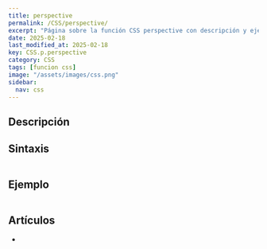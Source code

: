```yaml
---
title: perspective
permalink: /CSS/perspective/
excerpt: "Página sobre la función CSS perspective con descripción y ejemplos."
date: 2025-02-18
last_modified_at: 2025-02-18
key: CSS.p.perspective
category: CSS
tags: [funcion css]
image: "/assets/images/css.png"
sidebar:
  nav: css
---
```


## Descripción


## Sintaxis


```css

```


## Ejemplo


```css

```


## Artículos

- 
